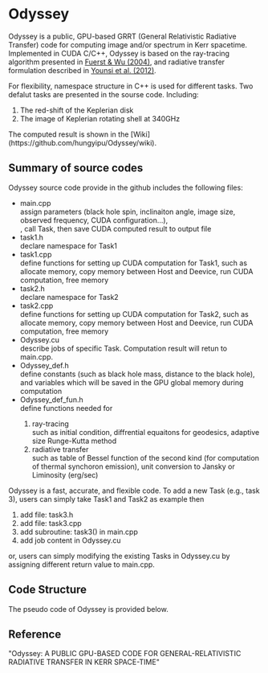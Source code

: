 # Odyssey
Odyssey is a public, GPU-based GRRT (General Relativistic Radiative Transfer) code for computing image and/or spectrum in Kerr spacetime. Implemented in CUDA C/C++, Odyssey is based on the ray-tracing algorithm presented in [Fuerst & Wu (2004)](http://adsabs.harvard.edu/abs/2004A%26A...424..733F), and radiative transfer formulation described in [Younsi et al. (2012)](http://adsabs.harvard.edu/abs/2012A%26A...545A..13Y).

For flexibility, namespace structure in C++  is used for different tasks. Two defalut tasks are presented in the sourse code. Including:
<ol>
 <li>The red-shift of the Keplerian disk</li>
 <li>The image of Keplerian rotating shell at 340GHz</li>
 </ol>
 The computed result is shown in the [Wiki](https://github.com/hungyipu/Odyssey/wiki). 
 


## Summary of source codes
Odyssey source code provide in the github includes the following files:
<ul>
 <li>main.cpp</li>
 assign parameters (black hole spin, inclinaiton angle, image size, observed frequency, CUDA configuration...), 
 <br />, call Task, then save CUDA computed result to output file
 
 <li>task1.h</li>
 declare namespace for Task1
 
 
 <li>task1.cpp</li>
 define functions for setting up CUDA computation for Task1, such as allocate memory, copy memory between Host and Deevice, run CUDA computation, free memory

 
 <li>task2.h</li>
 declare namespace for Task2

 
 <li>task2.cpp</li>
  define functions for setting up CUDA computation for Task2, such as allocate memory, copy memory between Host and Deevice, run CUDA computation, free memory

 
 <li>Odyssey.cu</li>
 describe jobs of specific Task. Computation result will retun to main.cpp.
 
 <li>Odyssey_def.h</li>
 define constants (such as black hole mass, distance to the black hole),   
 <br />and variables which will be saved in the GPU global memory during computation
 <br />
 
 <li>Odyssey_def_fun.h</li>
 define functions needed for
 <ol>
 <li>ray-tracing</li>
 such as initial condition, diffrential equaitons for geodesics, adaptive size Runge-Kutta method 
 <li>radiative transfer</li>
 such as table of Bessel function of the second kind (for computation of thermal synchoron emission), unit conversion to Jansky or Liminosity (erg/sec)
 </ol>

</ul>

Odyssey is a fast, accurate, and flexible code. To add a new Task (e.g., task 3), users can simply take Task1 and Task2 as example then
<ol>
 <li>add file: task3.h</li>
 <li>add file: task3.cpp</li>
 <li>add subroutine: task3() in main.cpp
 <li>add job content in Odyssey.cu
 </ol>
or, users can simply modifying the existing Tasks in Odyssey.cu by assigning different return value to main.cpp.


## Code Structure
The pseudo code of Odyssey is provided below.


## Reference
"Odyssey: A PUBLIC GPU-BASED CODE FOR GENERAL-RELATIVISTIC RADIATIVE TRANSFER IN KERR
SPACE-TIME"
